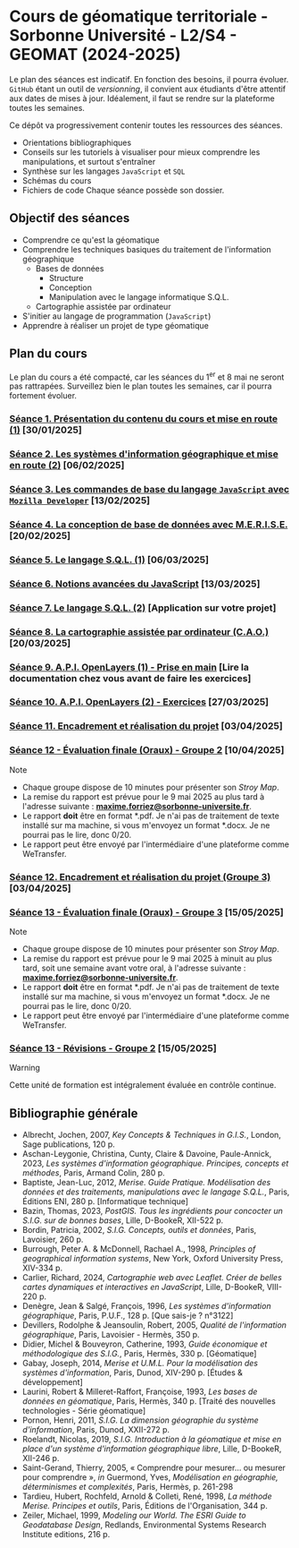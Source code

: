 # Cours de géomatique territoriale - Sorbonne Université - L2/S4 - GEOMAT (2024-2025)

Le plan des séances est indicatif. En fonction des besoins, il pourra évoluer. `GitHub` étant un outil de *versionning*, il convient aux étudiants d'être attentif aux dates de mises à jour. Idéalement, il faut se rendre sur la plateforme toutes les semaines.

Ce dépôt va progressivement contenir toutes les ressources des séances.
- Orientations bibliographiques
- Conseils sur les tutoriels à visualiser pour mieux comprendre les manipulations, et surtout s'entraîner
- Synthèse sur les langages `JavaScript` et `SQL`
- Schémas du cours
- Fichiers de code
Chaque séance possède son dossier.

## Objectif des séances

- Comprendre ce qu'est la géomatique
- Comprendre les techniques basiques du traitement de l'information géographique
	- Bases de données
		- Structure
		- Conception
		- Manipulation avec le langage informatique S.Q.L.
	- Cartographie assistée par ordinateur
- S'initier au langage de programmation (`JavaScript`)
- Apprendre à réaliser un projet de type géomatique

## Plan du cours

Le plan du cours a été compacté, car les séances du 1<sup>er</sup> et 8 mai ne seront pas rattrapées. Surveillez bien le plan toutes les semaines, car il pourra fortement évoluer.

### [Séance 1. Présentation du contenu du cours et mise en route (1)](./Seance-01/Seance-1.md) [30/01/2025]

### [Séance 2.  Les systèmes d'information géographique et mise en route (2)](./Seance-02/Seance-2.md) [06/02/2025]

### [Séance 3. Les commandes de base du langage `JavaScript` avec `Mozilla Developer`](./Seance-03/Seance-03.md) [13/02/2025]

### [Séance 4. La conception de base de données avec M.E.R.I.S.E.](./Seance-04/Seance-4.md) [20/02/2025]

### [Séance 5. Le langage S.Q.L. (1)](./Seance-05/Seance-5.md) [06/03/2025]

### [Séance 6. Notions avancées du JavaScript](./Seance-06/Seance-6.md) [13/03/2025]

### [Séance 7. Le langage S.Q.L. (2)](./Seance-07/Seance-7.md) [Application sur votre projet]

### [Séance 8. La cartographie assistée par ordinateur (C.A.O.)](./Seance-08/Seance-8.md) [20/03/2025]

### [Séance 9. A.P.I. OpenLayers (1) - Prise en main](./Seance-09/Seance-9.md) [Lire la documentation chez vous avant de faire les exercices]

### [Séance 10. A.P.I. OpenLayers (2) - Exercices](./Seance-10/Seance-10.md) [27/03/2025]

### [Séance 11. Encadrement et réalisation du projet](./Seance-11/Seance-11.md) [03/04/2025]

### [Séance 12 - Évaluation finale (Oraux) - Groupe 2](./Seance-12/Seance-12.md) [10/04/2025]

> [!NOTE]
> - Chaque groupe dispose de 10 minutes pour présenter son *Stroy Map*.
> - La remise du rapport est prévue pour le 9 mai 2025 au plus tard à l'adresse suivante : **maxime.forriez@sorbonne-universite.fr**.
> - Le rapport **doit** être en format *.pdf. Je n'ai pas de traitement de texte installé sur ma machine, si vous m'envoyez un format *.docx. Je ne pourrai pas le lire, donc 0/20.
> - Le rapport peut être envoyé par l'intermédiaire d'une plateforme comme WeTransfer.

### [Séance 12. Encadrement et réalisation du projet (Groupe 3)](./Seance-13/Seance-13.md) [03/04/2025]

### [Séance 13 - Évaluation finale (Oraux) - Groupe 3](./Seance-12/Seance-12.md) [15/05/2025]

> [!NOTE]
> - Chaque groupe dispose de 10 minutes pour présenter son *Stroy Map*.
> - La remise du rapport est prévue pour le 9 mai 2025 à minuit au plus tard, soit une semaine avant votre oral, à l'adresse suivante : **maxime.forriez@sorbonne-universite.fr**.
> - Le rapport **doit** être en format *.pdf. Je n'ai pas de traitement de texte installé sur ma machine, si vous m'envoyez un format *.docx. Je ne pourrai pas le lire, donc 0/20.
> - Le rapport peut être envoyé par l'intermédiaire d'une plateforme comme WeTransfer.

### [Séance 13 - Révisions - Groupe 2](./Seance-13/Seance-13.md) [15/05/2025]

> [!WARNING]
> Cette unité de formation est intégralement évaluée en contrôle continue.

## Bibliographie générale

- Albrecht, Jochen, 2007, *Key Concepts & Techniques in G.I.S.*, London, Sage publications, 120 p.
- Aschan-Leygonie, Christina, Cunty, Claire & Davoine, Paule-Annick, 2023, *Les systèmes d'information géographique. Principes, concepts et méthodes*, Paris, Armand Colin, 280 p.
- Baptiste, Jean-Luc, 2012, *Merise. Guide Pratique. Modélisation des données et des traitements, manipulations avec le langage S.Q.L.*, Paris, Éditions ENI, 280 p. [Informatique technique]
- Bazin, Thomas, 2023, *PostGIS. Tous les ingrédients pour concocter un S.I.G. sur de bonnes bases*, Lille, D-BookeR, XII-522 p.
- Bordin, Patricia, 2002, *S.I.G. Concepts, outils et données*, Paris, Lavoisier, 260 p.
- Burrough, Peter A. & McDonnell, Rachael A., 1998, *Principles of geographical information systems*, New York, Oxford University Press, XIV-334 p.
- Carlier, Richard, 2024, *Cartographie web avec Leaflet. Créer de belles cartes dynamiques et interactives en JavaScript*, Lille, D-BookeR, VIII-220 p.
- Denègre, Jean & Salgé, François, 1996, *Les systèmes d'information géographique*, Paris, P.U.F., 128 p. [Que sais-je ? n°3122]
- Devillers, Rodolphe & Jeansoulin, Robert, 2005, *Qualité de l'information géographique*, Paris, Lavoisier - Hermès, 350 p.
- Didier, Michel & Bouveyron, Catherine, 1993, *Guide économique et méthodologique des S.I.G.*, Paris, Hermès, 330 p. [Géomatique]
- Gabay, Joseph, 2014, *Merise et U.M.L. Pour la modélisation des systèmes d'information*, Paris, Dunod, XIV-290 p. [Études & développement]
- Laurini, Robert & Milleret-Raffort, Françoise, 1993, *Les bases de données en géomatique*, Paris, Hermès, 340 p. [Traité des nouvelles technologies - Série géomatique]
- Pornon, Henri, 2011, *S.I.G. La dimension géographie du système d'information*, Paris, Dunod, XXII-272 p.
- Roelandt, Nicolas, 2019, *S.I.G. Introduction à la géomatique et mise en place d'un système d'information géographique libre*, Lille, D-BookeR, XII-246 p.
- Saint-Gerand, Thierry, 2005, « Comprendre pour mesurer… ou mesurer pour comprendre », *in* Guermond, Yves, *Modélisation en géographie, déterminismes et complexités*, Paris, Hermès, p. 261-298
- Tardieu, Hubert, Rochfeld, Arnold & Colleti, René, 1998, *La méthode Merise. Principes et outils*, Paris, Éditions de l'Organisation, 344 p.
- Zeiler, Michael, 1999, *Modeling our World. The ESRI Guide to Geodatabase Design*, Redlands, Environmental Systems Research Institute editions, 216 p.

